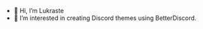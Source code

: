 - 👋 Hi, I’m Lukraste
- 👀 I’m interested in creating Discord themes using BetterDiscord.

<!---
Lukraste13/Lukraste13 is a ✨ special ✨ repository because its `README.md` (this file) appears on your GitHub profile.
You can click the Preview link to take a look at your changes.
--->

